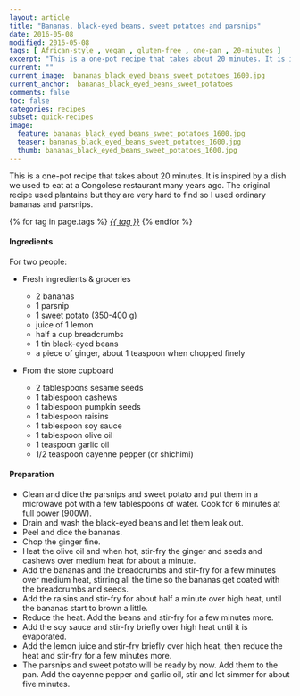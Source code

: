 ```yaml
---
layout: article
title: "Bananas, black-eyed beans, sweet potatoes and parsnips"
date: 2016-05-08
modified: 2016-05-08
tags: [ African-style , vegan , gluten-free , one-pan , 20-minutes ]
excerpt: "This is a one-pot recipe that takes about 20 minutes. It is inspired by a dish ..."
current: ""
current_image:  bananas_black_eyed_beans_sweet_potatoes_1600.jpg
current_anchor:  bananas_black_eyed_beans_sweet_potatoes
comments: false
toc: false
categories: recipes
subset: quick-recipes
image:
  feature: bananas_black_eyed_beans_sweet_potatoes_1600.jpg
  teaser: bananas_black_eyed_beans_sweet_potatoes_1600.jpg
  thumb: bananas_black_eyed_beans_sweet_potatoes_1600.jpg
---
```




This is a one-pot recipe that takes about 20 minutes. It is inspired by a dish we used to eat at a Congolese restaurant many years ago. The original recipe used plantains but they are very hard to find so I used ordinary bananas and parsnips.


{% for tag in page.tags %}&nbsp;<a class="post-tag" href="{{ site.url}}/tags/#{{ tag }}">_{{ tag }}_</a>&nbsp;{% endfor %}

#### Ingredients

For two people:

- Fresh ingredients & groceries
  - 2 bananas
  - 1 parsnip
  - 1 sweet potato (350-400 g)
  - juice of 1 lemon
  - half a cup breadcrumbs
  - 1 tin black-eyed beans
  - a piece of ginger, about 1 teaspoon when chopped finely

- From the store cupboard
  - 2 tablespoons sesame seeds
  - 1 tablespoon cashews
  - 1 tablespoon pumpkin seeds
  - 1 tablespoon raisins
  - 1 tablespoon soy sauce
  - 1 tablespoon olive oil
  - 1 teaspoon garlic oil
  - 1/2 teaspoon cayenne pepper (or shichimi)

#### Preparation

- Clean and dice the parsnips and sweet potato and put them in a microwave pot with a few tablespoons of water. Cook for 6 minutes at full power (900W).
- Drain and wash the black-eyed beans and let them leak out.
- Peel and dice the bananas.
- Chop the ginger fine.
- Heat the olive oil and when hot, stir-fry the ginger and seeds and cashews over medium heat for about a minute.
- Add the bananas and the breadcrumbs and stir-fry for a few minutes over medium heat, stirring all the time so the bananas get coated with the breadcrumbs and seeds.
- Add the raisins and stir-fry for about half a minute over high heat, until the bananas start to brown a little.
- Reduce the heat. Add the beans and stir-fry for a few minutes more.
- Add the soy sauce and stir-fry briefly over high heat until it is evaporated.
- Add the lemon juice and stir-fry briefly over high heat, then reduce the heat and stir-fry for a few minutes more.
- The parsnips and sweet potato will be ready by now. Add them to the pan. Add the cayenne pepper and garlic oil, stir and let simmer for about five minutes.


